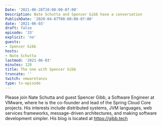 ```yaml
---
Date: '2021-06-28T10:00:00-07:00'
Description: Nate Schutta and Spencer Gibb have a conversation
PublishDate: '2020-04-07T00:00:00-07:00'
date: '2021-06-03'
draft: false
episode: '33'
explicit: 'no'
guests:
- Spencer Gibb
hosts:
- Nate Schutta
lastmod: '2021-06-03'
minutes: 120
title: The one with Spencer Gibb
truncate: ''
twitch: vmwaretanzu
type: tv-episode
---
```


Please join Nate Schutta and guest Spencer Gibb, a Software Engineer at VMware, where he is the co-founder and lead of the Spring Cloud Core projects. His interests include distributed systems, JVM languages, web services frameworks, message-driven architectures, and making software development simpler. His blog is located at https://gibb.tech